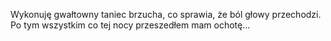 Wykonuję gwałtowny taniec brzucha, co sprawia, że ból głowy przechodzi. Po tym wszystkim co tej nocy przeszedłem mam ochotę...